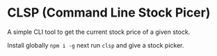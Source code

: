 # CLSP (Command Line Stock Picer)

A simple CLI tool to get the current stock price of a given stock.

Install globally `npm i -g` next run `clsp` and give a stock picker.

